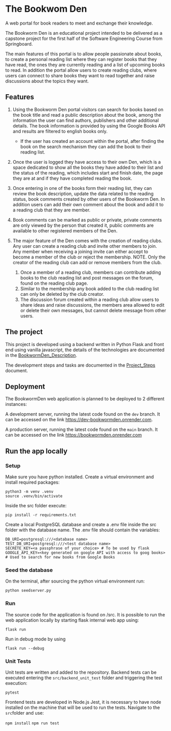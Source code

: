 # The Bookwom Den

A web portal for book readers to meet and exchange their knowledge.

The Bookworm Den is an educational project intended to be delivered as a capstone project for the first half of the Software Engineering Course from Springboard.

The main features of this portal is to allow people passionate about books, to create a personal reading list where they can register books that they have read, the ones they are currently reading and a list of upcoming books to read. In addition the portal allow users to create reading clubs, where users can connect to share books they want to read together and raise discussions about the topics they want.

## Features

1. Using the Bookworm Den portal visitors can search for books based on the book title and read a public description about the book, among the information the user can find authors, publishers and other additional details. The book information is provided by using the Google Books API and results are filtered to english books only.  
    - If the user has created an account within the portal, after finding the book on the search mechanism they can add the book to their reading list.

1. Once the user is logged they have access to their own Den, which is a space dedicated to show all the books they have added to their list and the status of the reading, which includes start and finish date, the page they are at and if they have completed reading the book.

1. Once entering in one of the books form their reading list, they can review the book description, update the data related to the reading status, book comments created by other users of the Bookworm Den. In addition users can add their own comment about the book and add it to a reading club that they are member.

1. Book comments can be marked as public or private, private comments are only viewed by the person that created it, public comments are available to other registered members of the Den.

1. The major feature of the Den comes with the creation of reading clubs. Any user can create a reading club and invite other members to join. Any member when receiving a joining invite can either accept to become a member of the club or reject the membership.  NOTE. Only the creator of the reading club can add or remove members from the club.

    1. Once a member of a reading club, members can contribute adding books to the club reading list and post messages on the forum, found on the reading club page.
    1. Similar to the membership any book added to the club reading list can only be deleted by the club creator.
    1. The discussion forum created within a reading club allow users to share ideas and raise discussions, the members area allowed to edit or delete their own messages, but cannot delete message from other users.

## The project

This project is developed using a backend written in Python Flask and front end using vanilla javascript, the details of the technologies are documented in the [BookwormDen_Description](./documentation/BookwormDen_Description.md).

The development steps and tasks are documented in the [Project_Steps](./documentation/Project_Steps.md) document.

## Deployment

The BookwormDen web application is planned to be deployed to 2 different instances:

A development server, running the latest code found on the `dev` branch. It can be accessed on the link https://dev-bookwormden.onrender.com.

A production server, running the latest code found on the `main` branch. It can be accessed on the link https://bookwormden.onrender.com



## Run the app locally

### Setup

Make sure you have python installed.
Create a virtual environment and install required packages:

```
python3 -m venv .venv
source .venv/bin/activate
```

Inside the src folder execute:
```
pip install -r requirements.txt
```

Create a local PostgreSQL database and create a .env file inside the src folder with the database name.
The .env file should contain the variables:

```
DB_URI=postgresql:///<database name>
TEST_DB_URI=postgresql:///<test database name>
SECRETE_KEY=<a passphrase of your choice> # To be used by flask
GOOGLE_API_KEY=<key generated on google API with access to goog books> # Used to search for new books from Google Books
```

### Seed the database

On the terminal, after sourcing the python virtual environment run:

`python seedserver.py`

### Run

The source code for the application is found on /src. It is possible to run the web application locally by starting flask internal web app using:

`flask run`

Run in debug mode by using

`flask run --debug`

### Unit Tests

Unit tests are written and added to the repository. 
Backend tests can be executed entering the `src/backend_unit_test` folder and triggering the test execution:

`pytest`

Frontend tests are developed in Node.js Jest, it is necessary to have node installed on the machine that will be used to run the tests.
Navigate to the `src`folder and use:

`npm install`
`npm run test`
